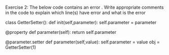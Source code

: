 Exercise 2: The below code contains an error . Write appropriate comments in the code to explain which line(s) have error and what is the error

class GetterSetter(): def init(self,parameter): self.parameter = parameter

@property def parameter(self): return self.parameter

@parameter.setter def parameter(self,value): self.parameter = value obj = GetterSetter(1)
